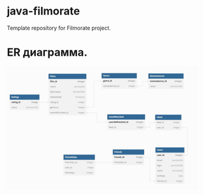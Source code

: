 # java-filmorate
Template repository for Filmorate project.
# ER диаграмма.
![ER диаграмма.](/src/main/resources/static/ER_Diogramma.jpg)
